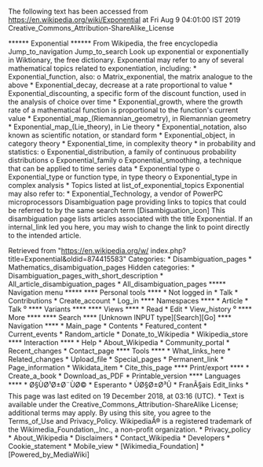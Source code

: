The following text has been accessed from https://en.wikipedia.org/wiki/Exponential at Fri Aug 9 04:01:00 IST 2019
Creative_Commons_Attribution-ShareAlike_License




















****** Exponential ******
From Wikipedia, the free encyclopedia
Jump_to_navigation Jump_to_search
 Look up exponential or exponentially in Wiktionary, the free dictionary.
Exponential may refer to any of several mathematical topics related to
exponentiation, including:
    * Exponential_function, also:
          o Matrix_exponential, the matrix analogue to the above
    * Exponential_decay, decrease at a rate proportional to value
    * Exponential_discounting, a specific form of the discount function, used
      in the analysis of choice over time
    * Exponential_growth, where the growth rate of a mathematical function is
      proportional to the function's current value
    * Exponential_map_(Riemannian_geometry), in Riemannian geometry
    * Exponential_map_(Lie_theory), in Lie theory
    * Exponential_notation, also known as scientific notation, or standard form
    * Exponential_object, in category theory
    * Exponential_time, in complexity theory
    * in probability and statistics:
          o Exponential_distribution, a family of continuous probability
            distributions
          o Exponential_family
          o Exponential_smoothing, a technique that can be applied to time
            series data
    * Exponential type
          o Exponential_type or function type, in type theory
          o Exponential_type in complex analysis
    * Topics listed at list_of_exponential_topics
Exponential may also refer to:
    * Exponential_Technology, a vendor of PowerPC microprocessors
                      Disambiguation page providing links to topics that could
                      be referred to by the same search term
[Disambiguation_icon] This disambiguation page lists articles associated with
                      the title Exponential.
                      If an internal_link led you here, you may wish to change
                      the link to point directly to the intended article.

Retrieved from "https://en.wikipedia.org/w/
index.php?title=Exponential&oldid=874415583"
Categories:
    * Disambiguation_pages
    * Mathematics_disambiguation_pages
Hidden categories:
    * Disambiguation_pages_with_short_description
    * All_article_disambiguation_pages
    * All_disambiguation_pages
***** Navigation menu *****
**** Personal tools ****
    * Not logged in
    * Talk
    * Contributions
    * Create_account
    * Log_in
**** Namespaces ****
    * Article
    * Talk
⁰
**** Variants ****
**** Views ****
    * Read
    * Edit
    * View_history
⁰
**** More ****
**** Search ****
[Unknown INPUT type][Search][Go]
**** Navigation ****
    * Main_page
    * Contents
    * Featured_content
    * Current_events
    * Random_article
    * Donate_to_Wikipedia
    * Wikipedia_store
**** Interaction ****
    * Help
    * About_Wikipedia
    * Community_portal
    * Recent_changes
    * Contact_page
**** Tools ****
    * What_links_here
    * Related_changes
    * Upload_file
    * Special_pages
    * Permanent_link
    * Page_information
    * Wikidata_item
    * Cite_this_page
**** Print/export ****
    * Create_a_book
    * Download_as_PDF
    * Printable_version
**** Languages ****
    * Ø§ÙØ¹Ø±Ø¨ÙØ©
    * Esperanto
    * ÙØ§Ø±Ø³Û
    * FranÃ§ais
Edit_links
    * This page was last edited on 19 December 2018, at 03:16 (UTC).
    * Text is available under the Creative_Commons_Attribution-ShareAlike
      License; additional terms may apply. By using this site, you agree to the
      Terms_of_Use and Privacy_Policy. WikipediaÂ® is a registered trademark of
      the Wikimedia_Foundation,_Inc., a non-profit organization.
    * Privacy_policy
    * About_Wikipedia
    * Disclaimers
    * Contact_Wikipedia
    * Developers
    * Cookie_statement
    * Mobile_view
    * [Wikimedia_Foundation]
    * [Powered_by_MediaWiki]
